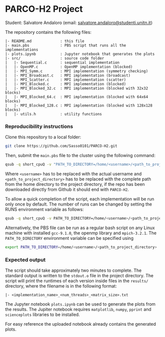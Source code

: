 # PARCO-H2 Project
Student: Salvatore Andaloro (email: [salvatore.andaloro@studenti.unitn.it](mailto:salvatore.andaloro@studenti.unitn.it))

The repository contains the following files:
```
|- README.md             : this file
|- main.pbs              : PBS script that runs all the implementations
|- plots.ipynb           : Jupyter notebook that generates the plots
|- src/                  : source code folder
|   |- Sequential.c      : sequential implementation
|   |- OpenMP.c          : OpenMP implementation (blocked)
|   |- MPI_Symm.c        : MPI implementation (symmetry checking)
|   |- MPI_Broadcast.c   : MPI implementation (broadcast)
|   |- MPI_Scatter.c     : MPI implementation (scatter)
|   |- MPI_Blocked.c     : MPI implementation (blocked)
|   |- MPI_Blocked_32.c  : MPI implementation (blocked with 32x32 blocks)
|   |- MPI_Blocked_64.c  : MPI implementation (blocked with 64x64 blocks)
|   |- MPI_Blocked_128.c : MPI implementation (blocked with 128x128 blocks)
|   |- utils.h           : utility functions
```
### Reproducibility instructions
Clone this repository to a local folder:
```bash 
git clone https://github.com/Sasso0101/PARCO-H2.git
```
Then, submit the `main.pbs` file to the cluster using the following command:
```bash
qsub -q short_cpuQ -v "PATH_TO_DIRECTORY=/home/<username>/<path_to_project_directory>" /home/<username>/<path_to_project_directory>/main.pbs
```
Where `<username>` has to be replaced with the actual username and `<path_to_project_directory>` has to be replaced with the complete path from the home directory to the project directory, if the repo has been downloaded directly from Github it should end with `PARCO-H2`.

To allow a quick completion of the script, each implementation will be run only once by default. The number of runs can be changed by setting the RUNS environment variable as follows:
```bash
qsub -q short_cpuQ -v PATH_TO_DIRECTORY=/home/<username>/<path_to_project_directory>,RUNS=<number_of_runs> /home/<username>/<path_to_project_directory>/main.pbs
```

Alternatively, the PBS file can be run as a regular bash script on any Linux machine with installed `gcc-9.1.0`, the openmp library and `mpich-3.2.1`. The `PATH_TO_DIRECTORY` environment variable can be specified using
```bash
export PATH_TO_DIRECTORY=/home/<username>/<path_to_project_directory>
```

### Expected output
The script should take approximately two minutes to complete. The standard output is written to the `stdout.o` file in the project directory. The script will print the runtimes of each version inside files in the `results/` directory, where the filename is in the following format:
```
|- <implementation_name>_<num_threads>_<matrix_size>.txt
```
The Jupyter notebook `plots.ipynb` can be used to generate the plots from the results. The Jupiter notebook requires `matplotlib`, `numpy`, `pprint` and `scienceplots` libraries to be installed.

For easy reference the uploaded notebook already contains the generated plots.